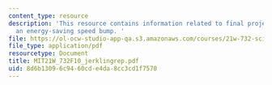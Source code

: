 ```yaml
---
content_type: resource
description: 'This resource contains information related to final project - jerkling:
  an energy-saving speed bump. '
file: https://ol-ocw-studio-app-qa.s3.amazonaws.com/courses/21w-732-science-writing-and-new-media-fall-2010/8d6b13096c9460cde4da8cc3cd1f7570_MIT21W_732F10_jerklingrep.pdf
file_type: application/pdf
resourcetype: Document
title: MIT21W_732F10_jerklingrep.pdf
uid: 8d6b1309-6c94-60cd-e4da-8cc3cd1f7570
---
```

